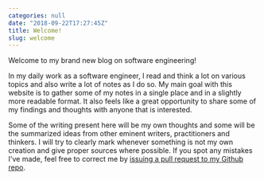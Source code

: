 ```yaml
---
categories: null
date: "2018-09-22T17:27:45Z"
title: Welcome!
slug: welcome
---
```


Welcome to my brand new blog on software engineering!

In my daily work as a software engineer, I read and think a lot on various topics and also write a lot of notes as I do so. My main goal with this website is to gather some of my notes in a single place and in a slightly more readable format. It also feels like a great opportunity to share some of my findings and thoughts with anyone that is interested.

Some of the writing present here will be my own thoughts and some will be the summarized ideas from other eminent writers, practitioners and thinkers. I will try to clearly mark whenever something is not my own creation and give proper sources where possible. If you spot any mistakes I've made, feel free to correct me by [issuing a pull request to my Github repo](https://github.com/Sundin/sundin.github.io).

